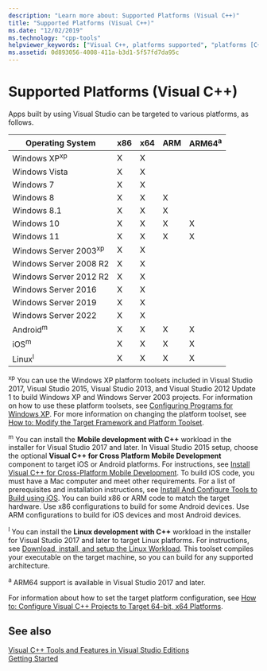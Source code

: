 ```yaml
---
description: "Learn more about: Supported Platforms (Visual C++)"
title: "Supported Platforms (Visual C++)"
ms.date: "12/02/2019"
ms.technology: "cpp-tools"
helpviewer_keywords: ["Visual C++, platforms supported", "platforms [C++]"]
ms.assetid: 0d893056-4008-411a-b3d1-5f57fd7da95c
---
```

# Supported Platforms (Visual C++)

Apps built by using Visual Studio can be targeted to various platforms, as follows.

| Operating System | x86 | x64 | ARM | ARM64<sup>a</sup> |
|--|--|--|--|--|
| Windows XP<sup>xp</sup> | X | X |  |  |
| Windows Vista | X | X |  |  |
| Windows 7 | X | X |  |  |
| Windows 8 | X | X | X |  |
| Windows 8.1 | X | X | X |  |
| Windows 10 | X | X | X | X |
| Windows 11 | X | X | X | X |
| Windows Server 2003<sup>xp</sup> | X | X |  |  |
| Windows Server 2008 R2 | X | X |  |  |
| Windows Server 2012 R2 | X | X |  |  |
| Windows Server 2016 | X | X |  |  |
| Windows Server 2019 | X | X |  |  |
| Windows Server 2022 | X | X |  |  |
| Android<sup>m</sup> | X | X | X | X |
| iOS<sup>m</sup> | X | X | X | X |
| Linux<sup>l</sup> | X | X | X | X |

<sup>xp</sup> You can use the Windows XP platform toolsets included in Visual Studio 2017, Visual Studio 2015, Visual Studio 2013, and Visual Studio 2012 Update 1 to build Windows XP and Windows Server 2003 projects. For information on how to use these platform toolsets, see [Configuring Programs for Windows XP](../build/configuring-programs-for-windows-xp.md). For more information on changing the platform toolset, see [How to: Modify the Target Framework and Platform Toolset](../build/how-to-modify-the-target-framework-and-platform-toolset.md).

<sup>m</sup> You can install the **Mobile development with C++** workload in the installer for Visual Studio 2017 and later. In Visual Studio 2015 setup, choose the optional **Visual C++ for Cross Platform Mobile Development** component to target iOS or Android platforms. For instructions, see [Install Visual C++ for Cross-Platform Mobile Development](/visualstudio/cross-platform/install-visual-cpp-for-cross-platform-mobile-development). To build iOS code, you must have a Mac computer and meet other requirements. For a list of prerequisites and installation instructions, see [Install And Configure Tools to Build using iOS](/visualstudio/cross-platform/install-and-configure-tools-to-build-using-ios). You can build x86 or ARM code to match the target hardware. Use x86 configurations to build for some Android devices. Use ARM configurations to build for iOS devices and most Android devices.

<sup>l</sup> You can install the **Linux development with C++** workload in the installer for Visual Studio 2017 and later to target Linux platforms. For instructions, see [Download, install, and setup the Linux Workload](../linux/download-install-and-setup-the-linux-development-workload.md). This toolset compiles your executable on the target machine, so you can build for any supported architecture.

<sup>a</sup> ARM64 support is available in Visual Studio 2017 and later.

For information about how to set the target platform configuration, see [How to: Configure Visual C++ Projects to Target 64-bit, x64 Platforms](../build/how-to-configure-visual-cpp-projects-to-target-64-bit-platforms.md).

## See also

[Visual C++ Tools and Features in Visual Studio Editions](visual-cpp-tools-and-features-in-visual-studio-editions.md)\
[Getting Started](/visualstudio/ide/getting-started-with-cpp-in-visual-studio)
